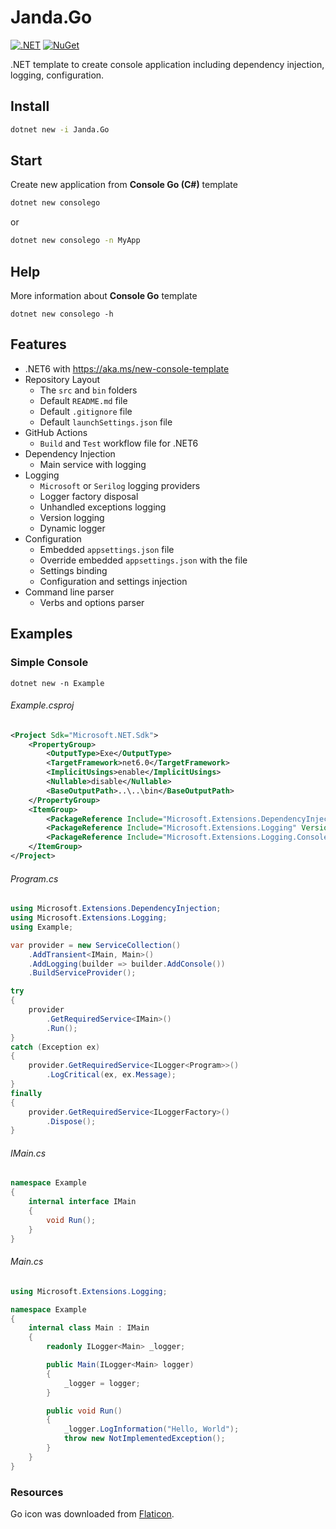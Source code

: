 # Janda.Go

[![.NET](https://github.com/Jandini/Janda.Go/actions/workflows/build.yml/badge.svg)](https://github.com/Jandini/Janda.Go/actions/workflows/build.yml)
[![NuGet](https://github.com/Jandini/Janda.Go/actions/workflows/nuget.yml/badge.svg)](https://github.com/Jandini/Janda.Go/actions/workflows/nuget.yml)

.NET template to create console application including dependency injection, logging, configuration.



## Install

```bash
dotnet new -i Janda.Go
```



## Start

Create new application from **Console Go (C#)** template

```bash
dotnet new consolego 
```

or 

```bash
dotnet new consolego -n MyApp
```



## Help

More information about **Console Go** template 

```
dotnet new consolego -h  
```





## Features

* .NET6 with https://aka.ms/new-console-template 
* Repository Layout
  * The `src` and `bin` folders 
  * Default `README.md` file 
  * Default `.gitignore` file
  * Default `launchSettings.json` file
* GitHub Actions
  * `Build` and `Test` workflow file for .NET6
* Dependency Injection
  * Main service with logging
* Logging
  * `Microsoft` or `Serilog` logging providers
  * Logger factory disposal
  * Unhandled exceptions logging
  * Version logging
  * Dynamic logger
* Configuration
  * Embedded `appsettings.json`  file
  * Override embedded `appsettings.json` with the file
  * Settings binding
  * Configuration and settings injection
* Command line parser
  * Verbs and options parser





## Examples

### Simple Console

```
dotnet new -n Example
```

###### Example.csproj

```xml
<Project Sdk="Microsoft.NET.Sdk">
	<PropertyGroup>
		<OutputType>Exe</OutputType>
		<TargetFramework>net6.0</TargetFramework>
		<ImplicitUsings>enable</ImplicitUsings>
		<Nullable>disable</Nullable>
		<BaseOutputPath>..\..\bin</BaseOutputPath>
	</PropertyGroup>
	<ItemGroup>
		<PackageReference Include="Microsoft.Extensions.DependencyInjection" Version="6.0.0" />
		<PackageReference Include="Microsoft.Extensions.Logging" Version="6.0.0" />
		<PackageReference Include="Microsoft.Extensions.Logging.Console" Version="6.0.0" />
	</ItemGroup>
</Project>
```



###### Program.cs

```c#
using Microsoft.Extensions.DependencyInjection;
using Microsoft.Extensions.Logging;
using Example;

var provider = new ServiceCollection()
    .AddTransient<IMain, Main>()
    .AddLogging(builder => builder.AddConsole())
    .BuildServiceProvider();

try
{
    provider
        .GetRequiredService<IMain>()
        .Run();
}
catch (Exception ex)
{
    provider.GetRequiredService<ILogger<Program>>()
        .LogCritical(ex, ex.Message);
}
finally
{
    provider.GetRequiredService<ILoggerFactory>()
        .Dispose();
}
```



###### IMain.cs

```c#
namespace Example
{
    internal interface IMain
    {
        void Run();
    }
}
```



###### Main.cs

```c#
using Microsoft.Extensions.Logging;

namespace Example
{
    internal class Main : IMain
    {
        readonly ILogger<Main> _logger;

        public Main(ILogger<Main> logger)
        {
            _logger = logger;
        }

        public void Run()
        {
            _logger.LogInformation("Hello, World");            
            throw new NotImplementedException();
        }
    }
}
```





### Resources

Go icon was downloaded from [Flaticon](https://www.flaticon.com/premium-icon/go_2813814?term=go&related_id=2813814).



